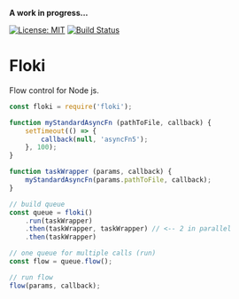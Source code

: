 **A work in progress...**

[![License: MIT](https://img.shields.io/badge/License-MIT-blue.svg)](https://opensource.org/licenses/MIT)
[![Build Status](https://travis-ci.org/taitulism/floki.svg?branch=master)](https://travis-ci.org/taitulism/floki)

Floki
=====
Flow control for Node js.

```js
const floki = require('floki');

function myStandardAsyncFn (pathToFile, callback) {
	setTimeout(() => {
		callback(null, 'asyncFn5');
	}, 100);
}

function taskWrapper (params, callback) {
	myStandardAsyncFn(params.pathToFile, callback);
}

// build queue
const queue = floki()
	.run(taskWrapper)
	.then(taskWrapper, taskWrapper) // <-- 2 in parallel
	.then(taskWrapper)

// one queue for multiple calls (run)
const flow = queue.flow();

// run flow
flow(params, callback);
```











